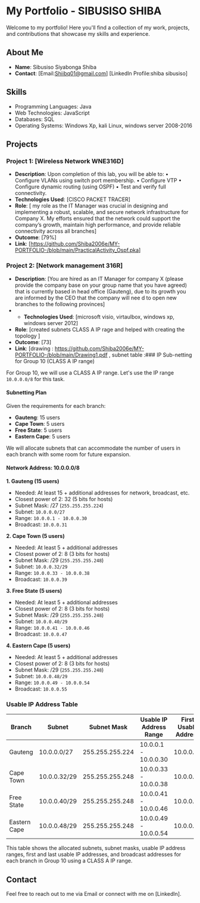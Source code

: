 
# My Portfolio - SIBUSISO SHIBA

Welcome to my portfolio! Here you'll find a collection of my work, projects, and contributions that showcase my skills and experience.

## About Me
- **Name**: Sibusiso Siyabonga Shiba
- **Contact**: [Email:Shiibq01@gmail.com] [LinkedIn Profile:shiba sibusiso]

## Skills
- Programming Languages:  Java
- Web Technologies: JavaScript
- Databases: SQL
- Operating Systems: Windows Xp, kali Linux, windows server 2008-2016

## Projects

### Project 1: [Wireless Network WNE316D]
- **Description**: Upon completion of this lab, you will be able to: 
• Configure VLANs using switch port membership.
• Configure VTP
• Configure dynamic routing (using OSPF)
• Test and verify full connectivity. 
- **Technologies Used**: [CISCO PACKET TRACER]
- **Role**: [ my role as the IT Manager was crucial in designing and implementing a robust, scalable, and secure network infrastructure for Company X. My efforts ensured that the network could support the company’s growth, maintain high performance, and provide reliable connectivity across all branches]
- **Outcome**: [79%]
- **Link**: [https://github.com/Shiba2006e/MY-PORTFOLIO-/blob/main/PracticalActivity_Ospf.pka]

### Project 2: [Network management 316R]
- **Description**: [You are hired as an IT Manager for company X (please provide the company base on your group name that you have agreed)
that is currently based in head office (Gauteng), due to its growth you are informed by the CEO that the company will nee d to 
open new branches to the following provinces]
- - **Technologies Used**: [microsoft visio, virtaulbox, windows xp, windows server 2012]
- **Role**: [created subnets  CLASS A IP rage and helped with creating the topology ]
- **Outcome**: [73]
- **Link**: [drawing : https://github.com/Shiba2006e/MY-PORTFOLIO-/blob/main/Drawing1.pdf , subnet table :### IP Sub-netting for Group 10 (CLASS A IP range)

For Group 10, we will use a CLASS A IP range. Let's use the IP range `10.0.0.0/8` for this task.

#### Subnetting Plan
Given the requirements for each branch:
- **Gauteng**: 15 users
- **Cape Town**: 5 users
- **Free State**: 5 users
- **Eastern Cape**: 5 users

We will allocate subnets that can accommodate the number of users in each branch with some room for future expansion.

#### Network Address: 10.0.0.0/8

**1. Gauteng (15 users)**
- Needed: At least 15 + additional addresses for network, broadcast, etc.
- Closest power of 2: 32 (5 bits for hosts)
- Subnet Mask: /27 (`255.255.255.224`)
- Subnet: `10.0.0.0/27`
- Range: `10.0.0.1 - 10.0.0.30`
- Broadcast: `10.0.0.31`

**2. Cape Town (5 users)**
- Needed: At least 5 + additional addresses
- Closest power of 2: 8 (3 bits for hosts)
- Subnet Mask: /29 (`255.255.255.248`)
- Subnet: `10.0.0.32/29`
- Range: `10.0.0.33 - 10.0.0.38`
- Broadcast: `10.0.0.39`

**3. Free State (5 users)**
- Needed: At least 5 + additional addresses
- Closest power of 2: 8 (3 bits for hosts)
- Subnet Mask: /29 (`255.255.255.248`)
- Subnet: `10.0.0.40/29`
- Range: `10.0.0.41 - 10.0.0.46`
- Broadcast: `10.0.0.47`

**4. Eastern Cape (5 users)**
- Needed: At least 5 + additional addresses
- Closest power of 2: 8 (3 bits for hosts)
- Subnet Mask: /29 (`255.255.255.248`)
- Subnet: `10.0.0.48/29`
- Range: `10.0.0.49 - 10.0.0.54`
- Broadcast: `10.0.0.55`

### Usable IP Address Table

| Branch         | Subnet         | Subnet Mask          | Usable IP Address Range | First Usable Address | Last Usable Address | Broadcast Address |
|----------------|----------------|----------------------|-------------------------|----------------------|---------------------|-------------------|
| Gauteng        | 10.0.0.0/27    | 255.255.255.224      | 10.0.0.1 - 10.0.0.30    | 10.0.0.1             | 10.0.0.30           | 10.0.0.31         |
| Cape Town      | 10.0.0.32/29   | 255.255.255.248      | 10.0.0.33 - 10.0.0.38   | 10.0.0.33            | 10.0.0.38           | 10.0.0.39         |
| Free State     | 10.0.0.40/29   | 255.255.255.248      | 10.0.0.41 - 10.0.0.46   | 10.0.0.41            | 10.0.0.46           | 10.0.0.47         |
| Eastern Cape   | 10.0.0.48/29   | 255.255.255.248      | 10.0.0.49 - 10.0.0.54   | 10.0.0.49            | 10.0.0.54           | 10.0.0.55         |

This table shows the allocated subnets, subnet masks, usable IP address ranges, first and last usable IP addresses, and broadcast addresses for each branch in Group 10 using a CLASS A IP range.
  




## Contact
Feel free to reach out to me via Email or connect with me on [LinkedIn].
